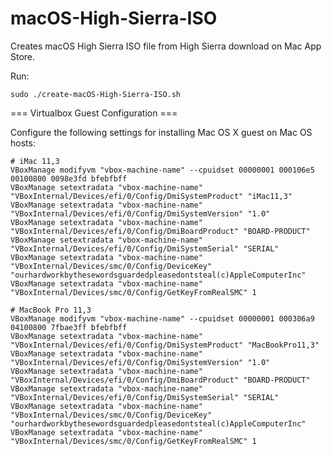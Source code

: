 # macOS-High-Sierra-ISO

Creates macOS High Sierra ISO file from High Sierra download on Mac App Store.

Run:

`sudo ./create-macOS-High-Sierra-ISO.sh`


=== Virtualbox Guest Configuration ===

Configure the following settings for installing Mac OS X guest on Mac OS hosts:

```
# iMac 11,3
VBoxManage modifyvm "vbox-machine-name" --cpuidset 00000001 000106e5 00100800 0098e3fd bfebfbff
VBoxManage setextradata "vbox-machine-name" "VBoxInternal/Devices/efi/0/Config/DmiSystemProduct" "iMac11,3"
VBoxManage setextradata "vbox-machine-name" "VBoxInternal/Devices/efi/0/Config/DmiSystemVersion" "1.0"
VBoxManage setextradata "vbox-machine-name" "VBoxInternal/Devices/efi/0/Config/DmiBoardProduct" "BOARD-PRODUCT"
VBoxManage setextradata "vbox-machine-name" "VBoxInternal/Devices/efi/0/Config/DmiSystemSerial" "SERIAL"
VBoxManage setextradata "vbox-machine-name" "VBoxInternal/Devices/smc/0/Config/DeviceKey" "ourhardworkbythesewordsguardedpleasedontsteal(c)AppleComputerInc"
VBoxManage setextradata "vbox-machine-name" "VBoxInternal/Devices/smc/0/Config/GetKeyFromRealSMC" 1

# MacBook Pro 11,3
VBoxManage modifyvm "vbox-machine-name" --cpuidset 00000001 000306a9 04100800 7fbae3ff bfebfbff
VBoxManage setextradata "vbox-machine-name" "VBoxInternal/Devices/efi/0/Config/DmiSystemProduct" "MacBookPro11,3"
VBoxManage setextradata "vbox-machine-name" "VBoxInternal/Devices/efi/0/Config/DmiSystemVersion" "1.0"
VBoxManage setextradata "vbox-machine-name" "VBoxInternal/Devices/efi/0/Config/DmiBoardProduct" "BOARD-PRODUCT"
VBoxManage setextradata "vbox-machine-name" "VBoxInternal/Devices/efi/0/Config/DmiSystemSerial" "SERIAL"
VBoxManage setextradata "vbox-machine-name" "VBoxInternal/Devices/smc/0/Config/DeviceKey" "ourhardworkbythesewordsguardedpleasedontsteal(c)AppleComputerInc"
VBoxManage setextradata "vbox-machine-name" "VBoxInternal/Devices/smc/0/Config/GetKeyFromRealSMC" 1

```
